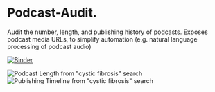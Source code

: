 # Podcast-Audit.
Audit the number, length, and publishing history of podcasts. Exposes podcast media URLs, to simplify automation (e.g. natural language processing of podcast audio)

[![Binder](https://mybinder.org/badge_logo.svg)](https://hub.gke.mybinder.org/user/xthomas-podcast-audit-yok1pfnl/notebooks/podcast_audit.ipynb)

![**Podcast Length** from "cystic fibrosis" search](https://i.imgur.com/L2sn248.png)
![**Publishing Timeline** from "cystic fibrosis" search](https://i.imgur.com/M5Oalot.png)
